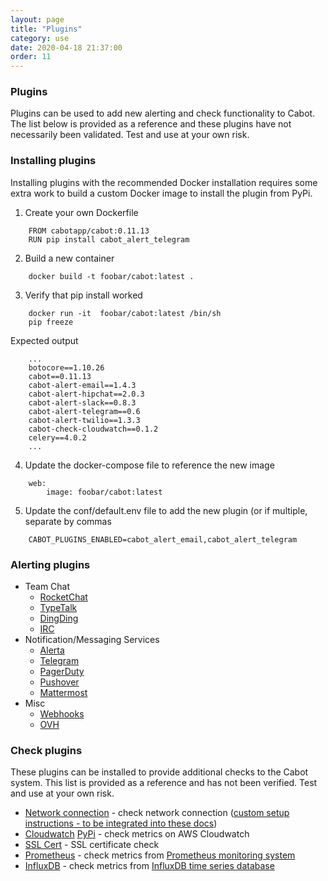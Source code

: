 ```yaml
---
layout: page
title: "Plugins"
category: use
date: 2020-04-18 21:37:00
order: 11
---
```


### Plugins

Plugins can be used to add new alerting and check functionality to Cabot. The list below is provided as a reference and these plugins have not necessarily been validated. Test and use at your own risk.

### Installing plugins

Installing plugins with the recommended Docker installation requires some extra work to build a custom Docker image to install the plugin from PyPi.

1. Create your own Dockerfile
```
    FROM cabotapp/cabot:0.11.13
    RUN pip install cabot_alert_telegram
```
2. Build a new container
```
    docker build -t foobar/cabot:latest .
```
3. Verify that pip install worked
```
    docker run -it  foobar/cabot:latest /bin/sh
    pip freeze
```    
Expected output
```
    ...
    botocore==1.10.26
    cabot==0.11.13
    cabot-alert-email==1.4.3
    cabot-alert-hipchat==2.0.3
    cabot-alert-slack==0.8.3
    cabot-alert-telegram==0.6
    cabot-alert-twilio==1.3.3
    cabot-check-cloudwatch==0.1.2
    celery==4.0.2
    ...
```
4. Update the docker-compose file to reference the new image
```
    web:
        image: foobar/cabot:latest
```

5. Update the conf/default.env file to add the new plugin (or if multiple, separate by commas
```
    CABOT_PLUGINS_ENABLED=cabot_alert_email,cabot_alert_telegram
```

### Alerting plugins
* Team Chat
  * [RocketChat](https://pypi.org/project/cabot-alert-rocketchat/)
  * [TypeTalk](https://pypi.org/project/cabot-alert-typetalk/)
  * [DingDing](https://pypi.org/project/cabot-alert-dingding/)
  * [IRC](https://pypi.org/project/cabot-alert-irc/)
* Notification/Messaging Services
  * [Alerta](https://pypi.org/project/cabot-alert-alerta/)
  * [Telegram](https://pypi.org/project/cabot-alert-telegram/)
  * [PagerDuty](https://pypi.org/project/cabot-alert-pagerduty/)
  * [Pushover](https://pypi.org/project/cabot-alert-pushover/)
  * [Mattermost](https://pypi.org/project/cabot-alert-slack-mattermost/)
* Misc
  * [Webhooks](https://pypi.org/project/cabot-alert-webhooks/)
  * [OVH](https://pypi.org/project/cabot-alert-ovh/)


### Check plugins

These plugins can be installed to provide additional checks to the Cabot system. This list is provided as a reference and has not been verified. Test and use at your own risk.

* [Network connection](https://github.com/cabotapp/cabot-check-network) - check network connection ([custom setup instructions - to be integrated into these docs](https://github.com/cabotapp/cabot-check-network/issues/2))
* [Cloudwatch](https://github.com/cabotapp/cabot-check-cloudwatch) [PyPi](https://pypi.org/project/cabot-check-cloudwatch/) - check metrics on AWS Cloudwatch 
* [SSL Cert](https://pypi.org/project/cabot-check-sslcert/) - SSL certificate check
* [Prometheus](https://pypi.org/project/cabot-check-prometheus/) - check metrics from [Prometheus monitoring system](https://prometheus.io/)
* [InfluxDB](https://pypi.org/project/cabot-check-influxdb/) - check metrics from [InfluxDB time series database](https://www.influxdata.com/)
